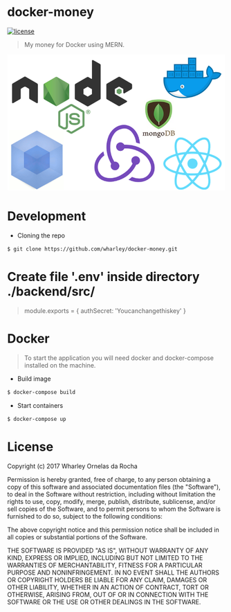 # docker-money

[![license](https://img.shields.io/github/license/mashape/apistatus.svg)](https://github.com/wharley/docker-money)

> My money for Docker using MERN.

![Markdown Course](image/docker-money.png)

# Development

* Cloning the repo

```bash
$ git clone https://github.com/wharley/docker-money.git
```

# Create file '.env' inside directory ./backend/src/
> module.exports = {
	authSecret: 'Youcanchangethiskey'
}

# Docker

> To start the application you will need docker and docker-compose installed on the machine.

* Build image

```bash
$ docker-compose build
```

* Start containers

```bash
$ docker-compose up
```

# License

Copyright (c) 2017 Wharley Ornelas da Rocha

Permission is hereby granted, free of charge, to any person obtaining a copy of
this software and associated documentation files (the "Software"), to deal in
the Software without restriction, including without limitation the rights to
use, copy, modify, merge, publish, distribute, sublicense, and/or sell copies
of the Software, and to permit persons to whom the Software is furnished to do
so, subject to the following conditions:

The above copyright notice and this permission notice shall be included in all
copies or substantial portions of the Software.

THE SOFTWARE IS PROVIDED "AS IS", WITHOUT WARRANTY OF ANY KIND, EXPRESS OR
IMPLIED, INCLUDING BUT NOT LIMITED TO THE WARRANTIES OF MERCHANTABILITY,
FITNESS FOR A PARTICULAR PURPOSE AND NONINFRINGEMENT. IN NO EVENT SHALL THE
AUTHORS OR COPYRIGHT HOLDERS BE LIABLE FOR ANY CLAIM, DAMAGES OR OTHER
LIABILITY, WHETHER IN AN ACTION OF CONTRACT, TORT OR OTHERWISE, ARISING FROM,
OUT OF OR IN CONNECTION WITH THE SOFTWARE OR THE USE OR OTHER DEALINGS IN THE
SOFTWARE.
